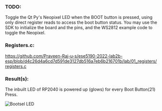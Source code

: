 ### TODO:

Toggle the Qt Py's Neopixel LED when the BOOT button is pressed, using only direct register reads to access the boot button status. You may use the SDK to initialize the board and the pins, and the WS2812 example code to toggle the Neopixel. 


### Registers.c:
https://github.com/Praveen-Raj-u-s/ese5190-2022-lab2b-esp/blob/d4c26d4a6cd7d591de3127db516a7eb6b216701b/lab/01_registers/registers.c


### Result(s):
The inbuilt LED of RP2040 is powered up (glows) for every Boot Button(21) Press.

![Bootsel LED](https://user-images.githubusercontent.com/114270637/208326027-464d19e4-2b52-417d-9fa2-986529ceb65e.gif)
